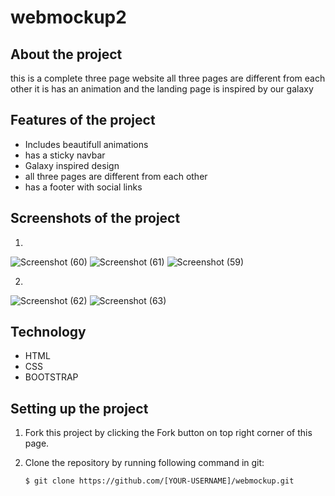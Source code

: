 # webmockup2

## About the project

this is a complete three page website all three pages are different from each other it is has an animation and the landing page is inspired by our galaxy


## Features of the project

- Includes beautifull animations
- has a sticky navbar
- Galaxy inspired design
- all three pages are different from each other
- has a footer with social links

## Screenshots of the project

1. 
![Screenshot (60)](https://user-images.githubusercontent.com/77103955/130103247-7d7d1f0a-9522-4263-a2be-d4ecb27010d6.png)
![Screenshot (61)](https://user-images.githubusercontent.com/77103955/130103258-9048ee5f-ce70-4eef-a74e-864d1b80624a.png)
![Screenshot (59)](https://user-images.githubusercontent.com/77103955/130103239-fcdcf3d8-a9bf-4f39-98ab-5622b049a84a.png)

2. 
![Screenshot (62)](https://user-images.githubusercontent.com/77103955/130103438-4e857d96-f2f8-44d6-a654-33069aef5d31.png)
![Screenshot (63)](https://user-images.githubusercontent.com/77103955/130103449-599691e4-1967-4134-b27a-3c30c54ea995.png)


## Technology
- HTML
- CSS
- BOOTSTRAP

## Setting up the project

 1. Fork this project by clicking the Fork button on top right corner of this page.

 2. Clone the repository by running following command in git:

        $ git clone https://github.com/[YOUR-USERNAME]/webmockup.git

